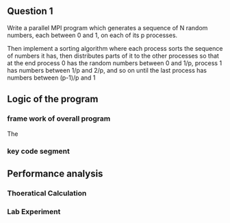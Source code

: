 ## Question 1
Write a parallel MPI program which generates a sequence of N random numbers, each between 0 and 1, on each of its p processes.

Then implement a sorting algorithm where each process sorts the sequence of numbers it has, then distributes parts of it to the other processes so that at the end process 0 has the random numbers between 0 and 1/p, process 1 has numbers between 1/p and 2/p, and so on until the last process has numbers between (p-1)/p and 1

## Logic of the program
### frame work of overall program
The 
### key code segment

## Performance analysis
### Thoeratical Calculation 

### Lab Experiment